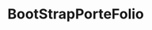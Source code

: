 # BootStrapPorteFolio
<a href="https://zupimages.net/viewer.php?id=20/34/r6u7.png"><img src="https://zupimages.net/up/20/34/r6u7.png" alt="" /></a>
<a href="https://zupimages.net/viewer.php?id=20/36/ibmq.png"><img src="https://zupimages.net/up/20/36/ibmq.png" alt="" /></a>
